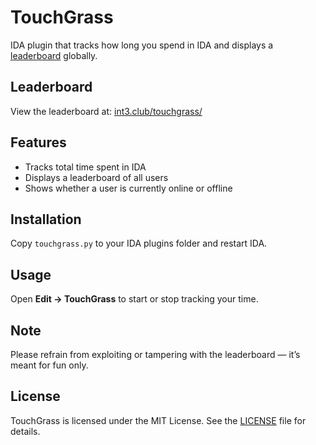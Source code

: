 # TouchGrass

IDA plugin that tracks how long you spend in IDA and displays a [leaderboard](https://int3.club/touchgrass/) globally.  

## Leaderboard
View the leaderboard at: [int3.club/touchgrass/](https://int3.club/touchgrass/)

## Features
- Tracks total time spent in IDA  
- Displays a leaderboard of all users  
- Shows whether a user is currently online or offline  

## Installation
Copy `touchgrass.py` to your IDA plugins folder and restart IDA.

## Usage
Open **Edit → TouchGrass** to start or stop tracking your time.  

## Note
Please refrain from exploiting or tampering with the leaderboard — it’s meant for fun only.  

## License
TouchGrass is licensed under the MIT License. See the [LICENSE](LICENSE) file for details.
